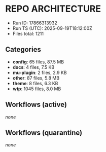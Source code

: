# REPO ARCHITECTURE
- Run ID: 17866313932
- Run TS (UTC): 2025-09-19T18:12:00Z
- Files total: 1211

## Categories
- **config**: 65 files, 87.5 MB
- **docs**: 4 files, 7.5 KB
- **mu-plugin**: 2 files, 2.9 KB
- **other**: 87 files, 5.8 MB
- **theme**: 8 files, 6.3 KB
- **wtp**: 1045 files, 8.0 MB

## Workflows (active)
_none_

## Workflows (quarantine)
_none_
